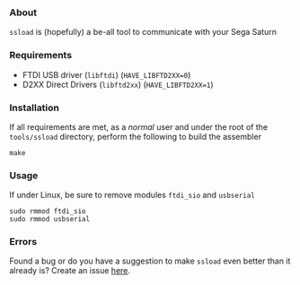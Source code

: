 ### About

`ssload` is (hopefully) a be-all tool to communicate with your Sega Saturn

### Requirements

 - FTDI USB driver (`libftdi`) (`HAVE_LIBFTD2XX=0`)
 - D2XX Direct Drivers (`libftd2xx`) (`HAVE_LIBFTD2XX=1`)

### Installation

  If all requirements are met, as a _normal_ user and under the root
  of the `tools/ssload` directory, perform the following to build the
  assembler

    make

### Usage

  If under Linux, be sure to remove modules `ftdi_sio` and `usbserial`

    sudo rmmod ftdi_sio
    sudo rmmod usbserial

### Errors

  Found a bug or do you have a suggestion to make `ssload` even
  better than it already is? Create an issue [here][1].

[1]: https://github.com/mrkotfw/libyaul/issues
